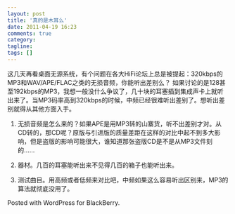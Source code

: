 ```yaml
---
layout: post
title: '真的是木耳么'
date: 2011-04-19 16:23
comments: true
category:
tagline:
tags: []
---
```


这几天再看桌面无源系统，有个问题在各大HiFi论坛上总是被提起：320kbps的MP3和WAV/APE/FLAC之类的无损音频，你能听出差别么？
如果讨论的是128甚至192kbps的MP3，我想一般没什么争议了，几十块的耳塞插到集成声卡上就听出来了。当MP3码率高到320kbps的时候，中频已经很难听出差别了。想听出差别就得从其他方面入手。

  1. 无损音频是怎么来的？如果APE是用MP3转的山寨货，听不出差别才对。从CD转的，那CD呢？原版与引进版的质量差距在这样的对比中起不到多大影响，但是盗版的影响可能很大，谁知道那张盗版CD是不是从MP3文件刻的……

  2. 器材。几百的耳塞能听出来不见得几百的箱子也能听出来。

  3. 测试曲目。用高频或者低频来对比吧，中频如果这么容易听出区别来，MP3的算法就彻底没用了。



Posted with WordPress for BlackBerry.
